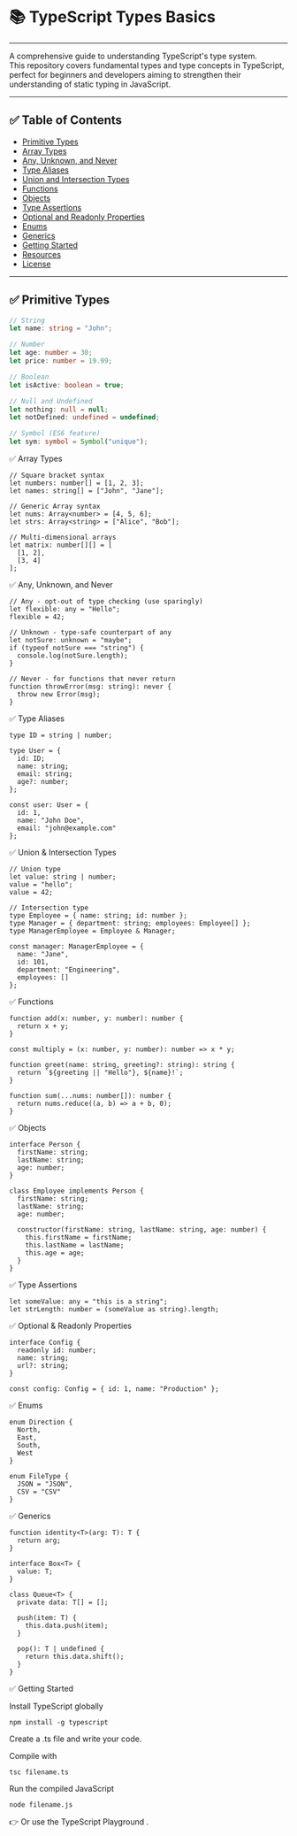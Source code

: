 # 📚 TypeScript Types Basics
<hr>

A comprehensive guide to understanding TypeScript's type system.  
This repository covers fundamental types and type concepts in TypeScript, perfect for beginners and developers aiming to strengthen their understanding of static typing in JavaScript.

---

## ✅ Table of Contents

- [Primitive Types](#primitive-types)  
- [Array Types](#array-types)  
- [Any, Unknown, and Never](#any-unknown-and-never)  
- [Type Aliases](#type-aliases)  
- [Union and Intersection Types](#union-and-intersection-types)  
- [Functions](#functions)  
- [Objects](#objects)  
- [Type Assertions](#type-assertions)  
- [Optional and Readonly Properties](#optional-and-readonly-properties)  
- [Enums](#enums)  
- [Generics](#generics)  
- [Getting Started](#getting-started)  
- [Resources](#resources)  
- [License](#license)  

---

## ✅ Primitive Types

```ts
// String
let name: string = "John";

// Number
let age: number = 30;
let price: number = 19.99;

// Boolean
let isActive: boolean = true;

// Null and Undefined
let nothing: null = null;
let notDefined: undefined = undefined;

// Symbol (ES6 feature)
let sym: symbol = Symbol("unique");
```
✅ Array Types

```
// Square bracket syntax
let numbers: number[] = [1, 2, 3];
let names: string[] = ["John", "Jane"];

// Generic Array syntax
let nums: Array<number> = [4, 5, 6];
let strs: Array<string> = ["Alice", "Bob"];

// Multi-dimensional arrays
let matrix: number[][] = [
  [1, 2],
  [3, 4]
];
```


✅ Any, Unknown, and Never
```
// Any - opt-out of type checking (use sparingly)
let flexible: any = "Hello";
flexible = 42;

// Unknown - type-safe counterpart of any
let notSure: unknown = "maybe";
if (typeof notSure === "string") {
  console.log(notSure.length);
}

// Never - for functions that never return
function throwError(msg: string): never {
  throw new Error(msg);
}
```


✅ Type Aliases
```
type ID = string | number;

type User = {
  id: ID;
  name: string;
  email: string;
  age?: number;
};

const user: User = {
  id: 1,
  name: "John Doe",
  email: "john@example.com"
};

```


✅ Union & Intersection Types

```
// Union type
let value: string | number;
value = "hello";
value = 42;

// Intersection type
type Employee = { name: string; id: number };
type Manager = { department: string; employees: Employee[] };
type ManagerEmployee = Employee & Manager;

const manager: ManagerEmployee = {
  name: "Jane",
  id: 101,
  department: "Engineering",
  employees: []
};
```


✅ Functions
```
function add(x: number, y: number): number {
  return x + y;
}

const multiply = (x: number, y: number): number => x * y;

function greet(name: string, greeting?: string): string {
  return `${greeting || "Hello"}, ${name}!`;
}

function sum(...nums: number[]): number {
  return nums.reduce((a, b) => a + b, 0);
}
```

✅ Objects

```
interface Person {
  firstName: string;
  lastName: string;
  age: number;
}

class Employee implements Person {
  firstName: string;
  lastName: string;
  age: number;

  constructor(firstName: string, lastName: string, age: number) {
    this.firstName = firstName;
    this.lastName = lastName;
    this.age = age;
  }
}
```


✅ Type Assertions

```
let someValue: any = "this is a string";
let strLength: number = (someValue as string).length;
```

✅ Optional & Readonly Properties

```
interface Config {
  readonly id: number;
  name: string;
  url?: string;
}

const config: Config = { id: 1, name: "Production" };
```


✅ Enums

```
enum Direction {
  North,
  East,
  South,
  West
}

enum FileType {
  JSON = "JSON",
  CSV = "CSV"
}
```


✅ Generics

```
function identity<T>(arg: T): T {
  return arg;
}

interface Box<T> {
  value: T;
}

class Queue<T> {
  private data: T[] = [];
  
  push(item: T) {
    this.data.push(item);
  }

  pop(): T | undefined {
    return this.data.shift();
  }
}

```


✅ Getting Started

Install TypeScript globally
```
npm install -g typescript
```

Create a .ts file and write your code.

Compile with
```
tsc filename.ts
```


Run the compiled JavaScript
```
node filename.js
```


👉 Or use the TypeScript Playground
.
